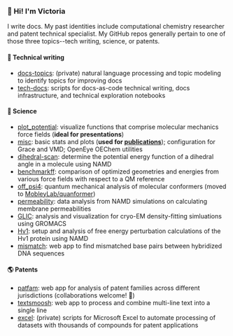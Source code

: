 ### 👋 Hi! I'm Victoria

I write docs. My past identities include computational chemistry researcher and patent technical specialist. My GitHub repos generally pertain to one of those three topics--tech writing, science, or patents.

#### 📝 Technical writing

* [docs-topics](https://github.com/vtlim/docs-topics): (private) natural language processing and topic modeling to identify topics for improving docs
* [tech-docs](https://github.com/vtlim/tech-docs): scripts for docs-as-code technical writing, docs infrastructure, and technical exploration notebooks

#### 🔬 Science

* [plot_potential](https://github.com/vtlim/plot_potential): visualize functions that comprise molecular mechanics force fields (__ideal for presentations__)
* [misc](https://github.com/vtlim/misc): basic stats and plots (__used for [publications](https://scholar.google.com/citations?hl=en&user=aGYEEPUAAAAJ&view_op=list_works)__);  configuration for Grace and VMD; OpenEye OEChem utilities
* [dihedral-scan](https://github.com/vtlim/dihedral-scan): determine the potential energy function of a dihedral angle in a molecule using NAMD
* [benchmarkff](https://github.com/MobleyLab/benchmarkff): comparison of optimized geometries and energies from various force fields with respect to a QM reference
* [off_psi4](https://github.com/vtlim/off_psi4): quantum mechanical analysis of molecular conformers (moved to [MobleyLab/quanformer](https://github.com/MobleyLab/quanformer))
* [permeability](https://github.com/vtlim/permeability): data analysis from NAMD simulations on calculating membrane permeabilities
* [GLIC](https://github.com/vtlim/GLIC): analysis and visualization for cryo-EM density-fitting simluations using GROMACS
* [Hv1](https://github.com/vtlim/Hv1): setup and analysis of free energy perturbation calculations of the Hv1 protein using NAMD
* [mismatch](https://github.com/vtlim/mismatch): web app to find mismatched base pairs between hybridized DNA sequences

#### 🌎  Patents

* [patfam](https://github.com/vtlim/patfam): web app for analysis of patent families across different jurisdictions (collaborations welcome! 👯)
* [textsmoosh](https://github.com/vtlim/textsmoosh): web app to process and combine multi-line text into a single line
* [excel](https://github.com/vtlim/excel): (private) scripts for Microsoft Excel to automate processing of datasets with thousands of compounds for patent applications


<!--
**vtlim/vtlim** is a ✨ _special_ ✨ repository because its `README.md` (this file) appears on your GitHub profile.

Here are some ideas to get you started:

- 🔭 I’m currently working on ...
- 🌱 I’m currently learning ...
- 👯 I’m looking to collaborate on ...
- 🤔 I’m looking for help with ...
- 💬 Ask me about ...
- 📫 How to reach me: ...
- 😄 Pronouns: ...
- ⚡ Fun fact: ...
-->
